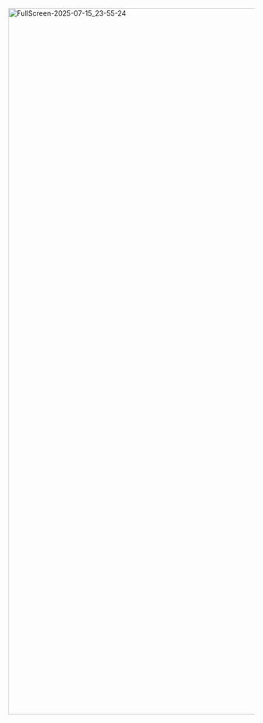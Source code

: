 <img width="3440" height="1440" alt="FullScreen-2025-07-15_23-55-24" src="https://github.com/user-attachments/assets/feb021e1-8a32-41ba-b62a-f0bdcc68555c" />
